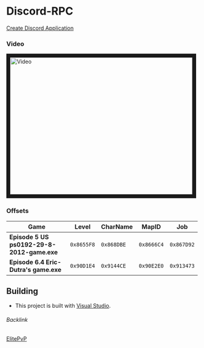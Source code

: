 # Discord-RPC
[Create Discord Application]
### Video
<a href="http://www.youtube.com/watch?feature=player_embedded&v=_lF0cPcIr90
" target="_blank"><img src="http://img.youtube.com/vi/_lF0cPcIr90/0.jpg" 
alt="Video" width="480" height="360" border="10" /></a>

### Offsets
Game | Level | CharName | MapID | Job
--- | --- | --- | --- | ---
**Episode 5 US ps0192-29-8-2012-game.exe** | `0x8655F8` | `0x868DBE` | `0x8666C4`| `0x867D92`
**Episode 6.4 Eric-Dutra's game.exe** | `0x90D1E4` | `0x9144CE` | `0x90E2E0`| `0x913473`

## Building
- This project is built with [Visual Studio].
###### Backlink
[ElitePvP]

[Visual Studio]:https://visualstudio.microsoft.com
[Create Discord Application]:https://discord.com/developers/applications
[ElitePvP]:https://www.elitepvpers.com/forum/shaiya-pserver-guides-releases/4830584-release-discord-rpc.html